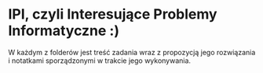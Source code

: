 # IPI, czyli Interesujące Problemy Informatyczne :)

W każdym z folderów jest treść zadania wraz z propozycją jego rozwiązania i notatkami sporządzonymi w trakcie jego wykonywania.

